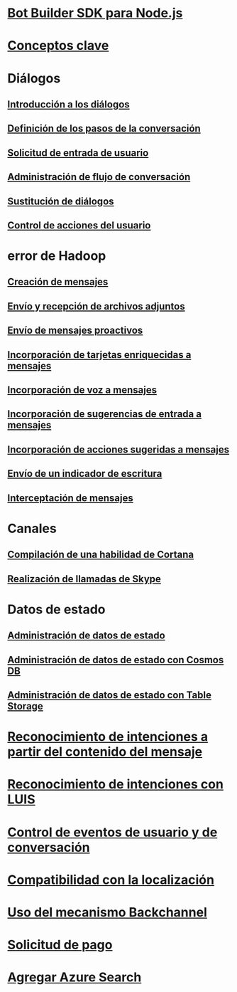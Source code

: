 # [Bot Builder SDK para Node.js](bot-builder-nodejs-overview.md)
# [Conceptos clave](bot-builder-nodejs-concepts.md)
# Diálogos
## [Introducción a los diálogos](bot-builder-nodejs-dialog-overview.md)
## [Definición de los pasos de la conversación](bot-builder-nodejs-dialog-waterfall.md)
## [Solicitud de entrada de usuario](bot-builder-nodejs-dialog-prompt.md)
## [Administración de flujo de conversación](bot-builder-nodejs-dialog-manage-conversation-flow.md)
## [Sustitución de diálogos](bot-builder-nodejs-dialog-replace.md)
## [Control de acciones del usuario](bot-builder-nodejs-dialog-actions.md)
# error de Hadoop
## [Creación de mensajes](bot-builder-nodejs-message-create.md) 
## [Envío y recepción de archivos adjuntos](bot-builder-nodejs-send-receive-attachments.md) 
## [Envío de mensajes proactivos](bot-builder-nodejs-proactive-messages.md)
## [Incorporación de tarjetas enriquecidas a mensajes](bot-builder-nodejs-send-rich-cards.md)
## [Incorporación de voz a mensajes](bot-builder-nodejs-text-to-speech.md)
## [Incorporación de sugerencias de entrada a mensajes](bot-builder-nodejs-send-input-hints.md)
## [Incorporación de acciones sugeridas a mensajes](bot-builder-nodejs-send-suggested-actions.md)
## [Envío de un indicador de escritura](bot-builder-nodejs-send-typing-indicator.md)
## [Interceptación de mensajes](bot-builder-nodejs-intercept-messages.md)
# Canales
## [Compilación de una habilidad de Cortana](bot-builder-nodejs-cortana-skill.md)
## [Realización de llamadas de Skype](bot-builder-nodejs-conduct-audio-calls.md)
# Datos de estado
## [Administración de datos de estado](bot-builder-nodejs-state.md)
## [Administración de datos de estado con Cosmos DB](bot-builder-nodejs-state-azure-cosmosdb.md)
## [Administración de datos de estado con Table Storage](bot-builder-nodejs-state-azure-table-storage.md)
# [Reconocimiento de intenciones a partir del contenido del mensaje](bot-builder-nodejs-recognize-intent-messages.md)
# [Reconocimiento de intenciones con LUIS](bot-builder-nodejs-recognize-intent-luis.md)
# [Control de eventos de usuario y de conversación](bot-builder-nodejs-handle-conversation-events.md)
# [Compatibilidad con la localización](bot-builder-nodejs-localization.md)
# [Uso del mecanismo Backchannel](bot-builder-nodejs-backchannel.md)
# [Solicitud de pago](bot-builder-nodejs-request-payment.md)
# [Agregar Azure Search](bot-builder-nodejs-search-azure.md)
